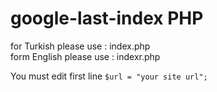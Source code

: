 # google-last-index PHP 

for Turkish please use : index.php<br>
form English please use : indexr.php

You must edit first line
<code>$url = "your site url";</code>
